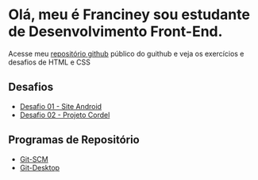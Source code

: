 <h1>Olá, meu é Franciney sou estudante de Desenvolvimento Front-End.</h1>
<p>Acesse meu <a href="https://github.com/neyaraujo" target="_blank">repositório github</a> público do guithub e veja os exercícios e desafios de HTML e CSS</p>
<h2>Desafios</h2>
<ul>
<li><a href="https://neyaraujo.github.io/projeto-android/" target="_blank">Desafio 01 - Site Android</a></li>
<li><a href="https://neyaraujo.github.io/projeto-android/" target="_blank">Desafio 02 - Projeto Cordel</a></li>
</ul>
<h2>Programas de Repositório</h2>
<ul>
<li><a href="http://git-scm.com/">Git-SCM</a></li>
<li><a href="http://desktop.github.com/">Git-Desktop</a></li>
</ul>
